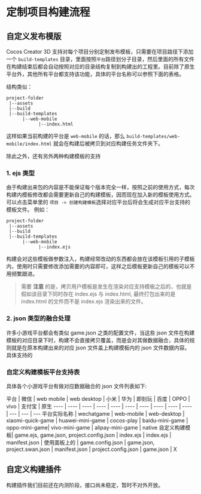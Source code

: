 # 定制项目构建流程

## 自定义发布模版

Cocos Creator 3D 支持对每个项目分别定制发布模板，只需要在项目路径下添加一个 `build-templates` 目录，里面按照`平台`路径划分子目录，然后里面的所有文件在构建结束后都会自动按照对应的目录结构复制到构建出的工程里。目前除了原生平台外，其他所有平台都支持该功能，具体的平台名称可以参照下面的表格。

结构类似：

```
project-folder
 |--assets
 |--build
 |--build-templates
      |--web-mobile
            |--index.html
```

这样如果当前构建的平台是 `web-mobile` 的话，那么 `build-templates/web-mobile/index.html` 就会在构建后被拷贝到对应构建任务文件夹下。

除此之外，还有另外两种构建模板的支持
### 1. ejs 类型
由于构建出来包的内容是不能保证每个版本完全一样，按照之前的使用方式，每次构建内模板修改都会需要更新自己的构建模板，因而现在加入新的模板使用方式。可以点击菜单里的 `项目 -> 创建构建模板`选择对应平台后将会生成对应平台支持的模板文件。
例如：
```
project-folder
 |--assets
 |--build
 |--build-templates
      |--web-mobile
            |--index.ejs
```
构建会对这些模板做参数注入，构建经常改动的东西都会放在该模板引用的子模板内，使用时只需要修改添加需要的内容即可，这样之后模板更新自己的模板可以不用频繁跟进。

> 需要 **注意** 的是，拷贝用户模板是发生在渲染对应支持模板之后的，也就是假如该目录下同时存在 index.ejs 与 index.html, 最终打包出来的是 index.html 的文件而不是 index.ejs 渲染出来的文件。

### 2. json 类型的融合处理

许多小游戏平台都会有类似 game.json 之类的配置文件，当这些 json 文件在构建模板的对应目录下时，构建不会直接拷贝覆盖，而是会对其做数据融合，具体的规则就是在原本构建出来的对应 json 文件盖上构建模板内的 json 文件数据内容。具体支持的

### 自定义构建模板平台支持表 
具体各个小游戏平台有做对应数据融合的 json 文件列表如下:

平台 | 微信 | web mobile | web desktop | 小米 | 华为 | 即刻玩 | 百度 | OPPO | vivo | 支付宝 | 原生
---- | ---- | ---- | ---- | ---- | ---- | ---- | ---- | ---- | ---- | --- | --- | ---
平台实际名称 | wechatgame | web-mobile | web-desktop | xiaomi-quick-game | huawei-mini-game | cocos-play | baidu-mini-game | oppo-mini-game| vivo-mini-game | alipay-mini-game | native 
自定义构建模板| game.ejs, game.json, project.config.json | index.ejs | index.ejs | manifest.json | 使用面板上的 | game.config.json | game.json, project.swan.json | manifest.json | project.config.json | game.json | X

## 自定义构建插件

构建插件我们目前还在内测阶段，接口尚未稳定，暂时不对外开放。
